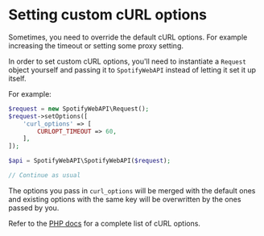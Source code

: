 # Setting custom cURL options

Sometimes, you need to override the default cURL options. For example increasing the timeout or setting some proxy setting.

In order to set custom cURL options, you'll need to instantiate a `Request` object yourself and passing it to `SpotifyWebAPI` instead of letting it set it up itself.

For example:
```php
$request = new SpotifyWebAPI\Request();
$request->setOptions([
    'curl_options' => [
        CURLOPT_TIMEOUT => 60,
    ],
]);

$api = SpotifyWebAPI\SpotifyWebAPI($request);

// Continue as usual
```

The options you pass in `curl_options` will be merged with the default ones and existing options with the same key will be overwritten by the ones passed by you.

Refer to the [PHP docs](https://www.php.net/manual/en/function.curl-setopt.php) for a complete list of cURL options.
